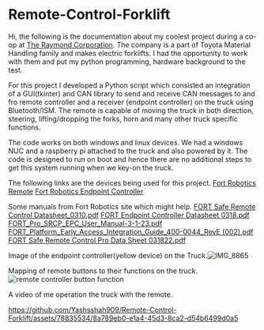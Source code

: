 # Remote-Control-Forklift

Hi, the following is the documentation about my coolest project during a co-op at [The Raymond Corporation](raymondcorp.com).
The company is a part of Toyota Material Handling family and makes electric forklifts. I had the opportunity to work with them and put my python programming, hardware background to the test. 

For this project I developed a Python script which consisted an integration of a GUI(tkinter) and CAN library to send and receive CAN messages to and fro remote controller and a receiver (endpoint controller) on the truck using Bluetooth/ISM. The remote is capable of moving the truck in both direction, steering, lifting/dropping the forks, horn and many other truck specific functions. 

The code works on both windows and linux devices. We had a windows NUC and a raspberry pi attached to the truck and also powered by it. The code is designed to run on boot and hence there are no additional steps to get this system running when we key-on the truck.

The following links are the devices being used for this project. 
[Fort Robotics Remote](https://www.fortrobotics.com/wireless-industrial-remote-control)
[Fort Robotics Endpoint Controller](https://www.fortrobotics.com/endpoint-controller)

Some manuals from Fort Robotics site which might help.
[FORT Safe Remote Control Datasheet_0310.pdf](https://github.com/Yashsshah909/Remote-Control-Forklift/files/12702695/FORT.Safe.Remote.Control.Datasheet_0310.pdf)
[FORT Endpoint Controller Datasheet 0318.pdf](https://github.com/Yashsshah909/Remote-Control-Forklift/files/12702694/FORT.Endpoint.Controller.Datasheet.0318.pdf)
[FORT_Pro_SRCP_EPC_User_Manual-3-1-23.pdf](https://github.com/Yashsshah909/Remote-Control-Forklift/files/12702693/FORT_Pro_SRCP_EPC_User_Manual-3-1-23.pdf)
[FORT_Platform_Early_Access_Integration_Guide_400-0044_RevE (002).pdf](https://github.com/Yashsshah909/Remote-Control-Forklift/files/12702692/FORT_Platform_Early_Access_Integration_Guide_400-0044_RevE.002.pdf)
[FORT Safe Remote Control Pro Data Sheet 031822.pdf](https://github.com/Yashsshah909/Remote-Control-Forklift/files/12702691/FORT.Safe.Remote.Control.Pro.Data.Sheet.031822.pdf)

Image of the endpoint controller(yellow device) on the Truck.![IMG_8865](https://github.com/Yashsshah909/Remote-Control-Forklift/assets/78835534/c09403da-6875-4307-a271-0f4e4a09d9c3)

Mapping of remote buttons to their functions on the truck.![remote controller button function](https://github.com/Yashsshah909/Remote-Control-Forklift/assets/78835534/99d5a7e6-6c0a-4970-b726-db2d1d49f838)


A video of me operation the truck with the remote. 

https://github.com/Yashsshah909/Remote-Control-Forklift/assets/78835534/8a789eb0-e1a4-45d3-8ca2-d54b6499d0a5



